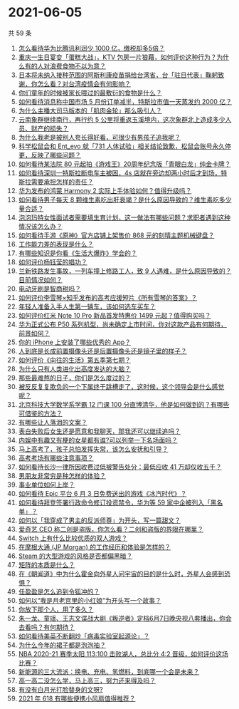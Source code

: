 # 2021-06-05

共 59 条

<!-- BEGIN -->
<!-- 最后更新时间 Sat Jun 05 2021 06:23:36 GMT+0800 (China Standard Time) -->

1. [怎么看待华为比腾讯利润少 1000 亿，缴税却多5倍？](https://www.zhihu.com/question/462746576)
2. [重庆一生日宴变「蛋糕大战」，KTV
   包房一片狼藉，如何评价这种行为？为什么有的人对浪费食物不以为意？](https://www.zhihu.com/question/463080691)
3. [日本将未纳入接种范围的阿斯利康疫苗捐给台湾省，台「驻日代表」鞠躬致谢，你怎么看？对台湾疫情会有何影响？](https://www.zhihu.com/question/463127339)
4. [你们童年的时候被家长喂过的最敷衍的食物是什么？](https://www.zhihu.com/question/462844792)
5. [如何看待消息称中国市场 5 月份订单减半，特斯拉市值一天蒸发约 2000
   亿？](https://www.zhihu.com/question/463066556)
6. [为什么主播大司马版本的「肌肉金轮」那么吸引人？](https://www.zhihu.com/question/461688762)
7. [云南象群继续南行，再行约 5
   公里将重返玉溪境内，这次象群北上造成多少人员、财产的损失？](https://www.zhihu.com/question/463102060)
8. [为什么我老是被别人夸长得好看，可很少有男孩子追我呢？](https://www.zhihu.com/question/319027663)
9. [科学松鼠会和 Ent_evo 就「731
   人体试验」相关结论致歉，松鼠会账号永久停更，反映了哪些问题？](https://www.zhihu.com/question/463111735)
10. [如何看待某法院 80
    元起拍《游戏王》20周年纪念版「青眼白龙」纯金卡牌？](https://www.zhihu.com/question/462784002)
11. [如何看待深圳一特斯拉断电车主被困，4s
    店就在旁边却两小时后才到场，特斯拉需要承担怎样的责任？](https://www.zhihu.com/question/462688516)
12. [华为发布的鸿蒙 Harmony 2
    实际上手体验如何？值得升级吗？](https://www.zhihu.com/question/458633364)
13. [如何看待男子每天 8
    颗维生素吃出肝衰竭？是什么原因导致的？维生素吃多少量合适？](https://www.zhihu.com/question/463004931)
14. [泡泡玛特女性面试者需要填生育计划，这一做法有哪些问题？求职者遇到这种情况该怎么办？](https://www.zhihu.com/question/463127265)
15. [如何看待手游《原神》官方店铺上架售价 868
    元的刻晴主题机械键盘？](https://www.zhihu.com/question/462000684)
16. [工作能力差的表现是什么？](https://www.zhihu.com/question/272082217)
17. [有哪些知识是你看《生活大爆炸》学会的？](https://www.zhihu.com/question/321167011)
18. [如何评价杨钰莹的唱功？](https://www.zhihu.com/question/23503608)
19. [兰新铁路发生事故，一列车撞上修路工人，致 9
    人遇难，是什么原因导致的？目前情况如何？](https://www.zhihu.com/question/463074526)
20. [电动牙刷是智商税吗？](https://www.zhihu.com/question/60799591)
21. [如何评价李雪琴×知乎发布的高考应援短片《所有雪琴的答案》？](https://www.zhihu.com/question/463097533)
22. [年轻人准备入手人生第一辆车，该如何选车买车？](https://www.zhihu.com/question/462934776)
23. [如何评价红米 Note 10 Pro 新品首发特惠价 1499
    元起？值得购买吗？](https://www.zhihu.com/question/461503607)
24. [华为正式公布 P50
    系列机型，尚未确定上市时间，你对这款产品有何期待，前景如何？](https://www.zhihu.com/question/462823371)
25. [你的 iPhone 上安装了哪些优秀的 App？](https://www.zhihu.com/question/20857355)
26. [人到底是长成前置摄像头还是后置摄像头还是镜子里的样子？](https://www.zhihu.com/question/66063294)
27. [如何评价《向往的生活》第五季第七期？](https://www.zhihu.com/question/463123692)
28. [为什么只有人类进化出高度发达的大脑？](https://www.zhihu.com/question/20323967)
29. [那些最难熬的日子，你们是怎么度过的？](https://www.zhihu.com/question/452944848)
30. [被反反复复欺负的一个下属终于跳槽走了，这时候，这个领导会是什么感觉呢？](https://www.zhihu.com/question/419717401)
31. [北京科技大学数学系学霸 12 门课 100
    分直博清华，他是如何做到的？有哪些可借鉴的方法？](https://www.zhihu.com/question/463055855)
32. [有哪些让人落泪的文案？](https://www.zhihu.com/question/450182895)
33. [表白失败后女生还是愿意和我聊天，那我还可以继续追吗？](https://www.zhihu.com/question/367730793)
34. [内娱中有趣又有梗的女星都有谁?可以列举一下名场面吗？](https://www.zhihu.com/question/462892733)
35. [马上高考了，孩子总怕发挥失常，该怎么安抚和引导？](https://www.zhihu.com/question/462355606)
36. [高考考场有哪些注意事项？](https://www.zhihu.com/question/461629127)
37. [如何看待长沙一律所因收费过低被警告处分：最低应收 41
    万却仅收五千？](https://www.zhihu.com/question/462810614)
38. [男朋友非常穷是种怎样的体验？](https://www.zhihu.com/question/26596095)
39. [事业单位如何上岸？](https://www.zhihu.com/question/345511835)
40. [如何看待 Epic 平台 6 月 3
    日免费送出的游戏《冰汽时代》？](https://www.zhihu.com/question/463021141)
41. [如何看待拜登签署行政命令修订投资禁令，华为等 59
    家中企被列入「黑名单」？](https://www.zhihu.com/question/463048861)
42. [如何以「我穿成了男主的反派师尊」为开头，写一篇甜文？](https://www.zhihu.com/question/433065335)
43. [爱奇艺 CEO 称二创是盗版，你怎么看？二创和盗版的界限在哪里？](https://www.zhihu.com/question/463058796)
44. [Switch 上有什么比较优质的双人游戏？](https://www.zhihu.com/question/283561191)
45. [在摩根大通 (JP Morgan) 的工作经历和体验是怎样的？](https://www.zhihu.com/question/22083941)
46. [Steam 的大型游戏的风格是否都偏黑暗？](https://www.zhihu.com/question/460129234)
47. [矩阵的本质是什么？](https://www.zhihu.com/question/22047061)
48. [在《朝闻道》中为什么霍金向外星人问宇宙的目的是什么时，外星人会感到恐惧？](https://www.zhihu.com/question/307116324)
49. [任盈盈是怎么追到令狐冲的？](https://www.zhihu.com/question/462707077)
50. [如何以“我是月老宫里的小红娘”为开头写一个故事？](https://www.zhihu.com/question/455142039)
51. [你放下那个人，用了多久？](https://www.zhihu.com/question/459105986)
52. [朱一龙、童瑶、王志文谍战大剧《叛逆者》定档6月7日晚央视八套播出，你会去看吗？有何期待？](https://www.zhihu.com/question/462905368)
53. [如何看待美英不断翻炒「病毒实验室起源论」？](https://www.zhihu.com/question/462610953)
54. [为什么今年的裙子都是泡泡袖？](https://www.zhihu.com/question/397465205)
55. [NBA 2020-21 赛季太阳 113:100 击败湖人，总比分 4:2
    晋级，如何评价这场比赛？](https://www.zhihu.com/question/463061695)
56. [新能源的三大流派：换电、充电、氢燃料，到底哪一个会是未来？](https://www.zhihu.com/question/453005871)
57. [高一高二没怎么学，马上高三，努力还来得及吗？](https://www.zhihu.com/question/461313503)
58. [有没有白月光打脸替身的文呀?](https://www.zhihu.com/question/459071698)
59. [2021 年 618 有哪些便携小风扇值得推荐？](https://www.zhihu.com/question/460200651)

<!-- END -->
